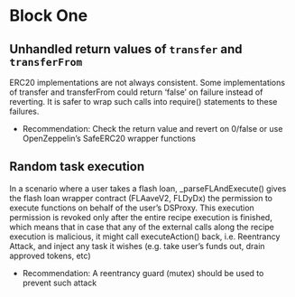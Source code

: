 # Block One

## Unhandled return values of `transfer` and `transferFrom`

ERC20 implementations are not always consistent. Some implementations of transfer and transferFrom could return ‘false’ on failure instead of reverting. It is safer to wrap such calls into require() statements to these failures.

- Recommendation: Check the return value and revert on 0/false or use OpenZeppelin’s SafeERC20 wrapper functions

## Random task execution

In a scenario where a user takes a flash loan, \_parseFLAndExecute() gives the flash loan wrapper contract (FLAaveV2, FLDyDx) the permission to execute functions on behalf of the user’s DSProxy. This execution permission is revoked only after the entire recipe execution is finished, which means that in case that any of the external calls along the recipe execution is malicious, it might call executeAction() back, i.e. Reentrancy Attack, and inject any task it wishes (e.g. take user’s funds out, drain approved tokens, etc)

- Recommendation: A reentrancy guard (mutex) should be used to prevent such attack
